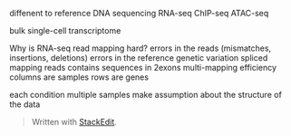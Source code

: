 diffenent to reference
DNA sequencing 
RNA-seq 
ChIP-seq 
ATAC-seq

bulk 
single-cell transcriptome

Why is RNA-seq read mapping hard? 
errors in the reads (mismatches, insertions, deletions)
errors in the reference
genetic variation
spliced mapping reads contains sequences in 2exons
multi-mapping
efficiency
columns are samples
rows are genes

each condition multiple samples 
make assumption about the structure of the data

> Written with [StackEdit](https://stackedit.io/).
<!--stackedit_data:
eyJoaXN0b3J5IjpbMTI2Mjc5ODg1OCwyMTUyODEzMDUsLTY5Nj
g3ODQyMiw3MzA5OTgxMTZdfQ==
-->
